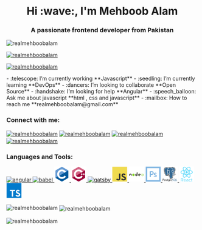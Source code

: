 <h1 align="center">Hi :wave:, I'm Mehboob Alam</h1>
<h3 align="center">A passionate frontend developer from Pakistan</h3>
<p align="left"> <img src="https://komarev.com/ghpvc/?username=realmehboobalam&label=Profile%20views&color=0e75b6&style=flat" alt="realmehboobalam" /> </p>
<p align="left"> <a href="https://github.com/ryo-ma/github-profile-trophy"><img src="https://github-profile-trophy.vercel.app/?username=realmehboobalam" alt="realmehboobalam" /></a> </p>
<p align="left"> <a href="https://twitter.com/realmehboobalam" target="blank"><img src="https://img.shields.io/twitter/follow/realmehboobalam?logo=twitter&style=for-the-badge" alt="realmehboobalam" /></a> </p>
- :telescope: I’m currently working **Javascript**
- :seedling: I’m currently learning **DevOps**
- :dancers: I’m looking to collaborate **Open Source**
- :handshake: I’m looking for help **Angular**
- :speech_balloon: Ask me about javascript **html , css and javascript**
- :mailbox: How to reach me **realmehboobalam@gmail.com**
<!-- BLOG-POST-LIST:START -->
<!-- BLOG-POST-LIST:END -->
<h3 align="left">Connect with me:</h3>
<p align="left">
<a href="https://dev.to/realmehboobalam" target="blank"><img align="center" src="https://raw.githubusercontent.com/rahuldkjain/github-profile-readme-generator/master/src/images/icons/Social/devto.svg" alt="realmehboobalam" height="30" width="40" /></a>
<a href="https://twitter.com/realmehboobalam" target="blank"><img align="center" src="https://raw.githubusercontent.com/rahuldkjain/github-profile-readme-generator/master/src/images/icons/Social/twitter.svg" alt="realmehboobalam" height="30" width="40" /></a>
<a href="https://fb.com/realmehboobalam" target="blank"><img align="center" src="https://raw.githubusercontent.com/rahuldkjain/github-profile-readme-generator/master/src/images/icons/Social/facebook.svg" alt="realmehboobalam" height="30" width="40" /></a>
<a href="https://instagram.com/realmehboobalam" target="blank"><img align="center" src="https://raw.githubusercontent.com/rahuldkjain/github-profile-readme-generator/master/src/images/icons/Social/instagram.svg" alt="realmehboobalam" height="30" width="40" /></a>
</p>
<h3 align="left">Languages and Tools:</h3>
<p align="left"> <a href="https://angular.io" target="_blank" rel="noreferrer"> <img src="https://angular.io/assets/images/logos/angular/angular.svg" alt="angular" width="40" height="40"/> </a> <a href="https://babeljs.io/" target="_blank" rel="noreferrer"> <img src="https://www.vectorlogo.zone/logos/babeljs/babeljs-icon.svg" alt="babel" width="40" height="40"/> </a> <a href="https://www.cprogramming.com/" target="_blank" rel="noreferrer"> <img src="https://raw.githubusercontent.com/devicons/devicon/master/icons/c/c-original.svg" alt="c" width="40" height="40"/> </a> <a href="https://www.w3schools.com/cpp/" target="_blank" rel="noreferrer"> <img src="https://raw.githubusercontent.com/devicons/devicon/master/icons/cplusplus/cplusplus-original.svg" alt="cplusplus" width="40" height="40"/> </a> <a href="https://www.gatsbyjs.com/" target="_blank" rel="noreferrer"> <img src="https://www.vectorlogo.zone/logos/gatsbyjs/gatsbyjs-icon.svg" alt="gatsby" width="40" height="40"/> </a> <a href="https://developer.mozilla.org/en-US/docs/Web/JavaScript" target="_blank" rel="noreferrer"> <img src="https://raw.githubusercontent.com/devicons/devicon/master/icons/javascript/javascript-original.svg" alt="javascript" width="40" height="40"/> </a> <a href="https://nodejs.org" target="_blank" rel="noreferrer"> <img src="https://raw.githubusercontent.com/devicons/devicon/master/icons/nodejs/nodejs-original-wordmark.svg" alt="nodejs" width="40" height="40"/> </a> <a href="https://www.photoshop.com/en" target="_blank" rel="noreferrer"> <img src="https://raw.githubusercontent.com/devicons/devicon/master/icons/photoshop/photoshop-line.svg" alt="photoshop" width="40" height="40"/> </a> <a href="https://www.postgresql.org" target="_blank" rel="noreferrer"> <img src="https://raw.githubusercontent.com/devicons/devicon/master/icons/postgresql/postgresql-original-wordmark.svg" alt="postgresql" width="40" height="40"/> </a> <a href="https://reactjs.org/" target="_blank" rel="noreferrer"> <img src="https://raw.githubusercontent.com/devicons/devicon/master/icons/react/react-original-wordmark.svg" alt="react" width="40" height="40"/> </a> <a href="https://www.typescriptlang.org/" target="_blank" rel="noreferrer"> <img src="https://raw.githubusercontent.com/devicons/devicon/master/icons/typescript/typescript-original.svg" alt="typescript" width="40" height="40"/> </a> </p>
<p><img align="left" src="https://github-readme-stats.vercel.app/api/top-langs?username=realmehboobalam&show_icons=true&locale=en&layout=compact" alt="realmehboobalam" /></p>
<p>&nbsp;<img align="center" src="https://github-readme-stats.vercel.app/api?username=realmehboobalam&show_icons=true&locale=en" alt="realmehboobalam" /></p>
<p><img align="center" src="https://github-readme-streak-stats.herokuapp.com/?user=realmehboobalam&" alt="realmehboobalam" /></p>


